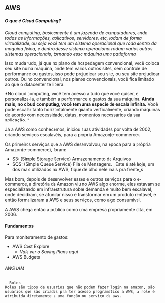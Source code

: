 ## AWS

##### O que é Cloud Computing?
  _Cloud computing, basicamente é um fazenda de computadores, onde todas as informações, aplicativos, servidores, etc, rodam de forma virtualizada, ou seja você tem um sistema operacional que roda dentro da maquina fisica, e dentro desse sistema operacional rodam varios outros sistemas operacionais, tornando essa máquina uma patlaforma_

Isso muda tudo, já que no plano de hospedagem convencional, você coloca seu site numa maquina, onde tem varios outros sites, sem controle  de performance ou gastos, isso pode prejudicar seu site, ou seu site prejudicar outros. Ou no convencional, nos planos convencionais, você fica limitado ao que o datacenter te libera. 

*No cloud computing, você tem acesso a tudo que você quiser, e personaliza-la, e também a performance e gastos da sua máquina.
**Ainda mais, no cloud computing, você tem uma especie de escala infinita.**
Você pode escalar tanto horizontalmente quanto verficalmente, criando máquinas de acordo com necessidade, datas, momentos necessários da sua aplicação.
*

Já a AWS como conhecemos, iniciou suas atividades por volta de 2002, criando serviços escalavéis, para a própria Amazon(e-commerce).

Os primeiros serviços que a AWS desenvolvou, na época para a própria Amazon(e-commerce), foram: 
- S3:
	(Simple Storage Service) Armazenamento de Arquivos
- SQS:
	(Simple Queue Service) Fila de Mensagens.
	_Este é até hoje, um dos mais utilizados no AWS, fique de olho nele mais pra frente_s

Mas bom, depois de desenvolver esses e outros serviços para o e-commerce, a diretória da Amazon viu no AWS algo enorme, eles estavam se especializando em infraestrutura sobre demanda e muito bem escalavel, onde decidiram, se afundar nisso e transformar em um produto rentável, e então formalizaram a AWS e seus serviços, como algo consumivel.

A AWS chega então a publico como uma empresa propriamente dita, em 2006.


#### Fundamentos

Para monitoramento de gastos: 
 - AWS Cost Explore
   - _Vale ver o Saving Plans aqui_
 - AWS Budgets


###### AWS IAM
	- Roles
    Roles são tipos de usuarios que não podem fazer login na amazon, são usuarios que são criados pra ter acesso programatico a AWS, a role é atribuida diretamente a uma função ou serviço da aws.
		 